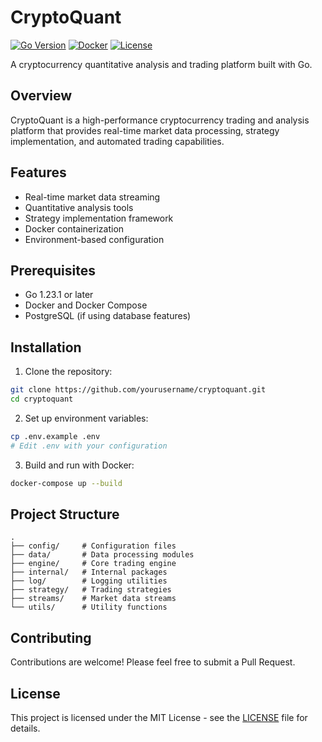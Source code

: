 # CryptoQuant

[![Go Version](https://img.shields.io/badge/go-1.23.1-blue.svg)](https://golang.org)
[![Docker](https://img.shields.io/badge/docker-%230db7ed.svg?style=flat&logo=docker&logoColor=white)](https://www.docker.com)
[![License](https://img.shields.io/badge/license-MIT-green.svg)](LICENSE)

A cryptocurrency quantitative analysis and trading platform built with Go.

## Overview

CryptoQuant is a high-performance cryptocurrency trading and analysis platform that provides real-time market data processing, strategy implementation, and automated trading capabilities.

## Features

- Real-time market data streaming
- Quantitative analysis tools
- Strategy implementation framework
- Docker containerization
- Environment-based configuration

## Prerequisites

- Go 1.23.1 or later
- Docker and Docker Compose
- PostgreSQL (if using database features)

## Installation

1. Clone the repository:
```bash
git clone https://github.com/yourusername/cryptoquant.git
cd cryptoquant
```

2. Set up environment variables:
```bash
cp .env.example .env
# Edit .env with your configuration
```

3. Build and run with Docker:
```bash
docker-compose up --build
```

## Project Structure

```
.
├── config/     # Configuration files
├── data/       # Data processing modules
├── engine/     # Core trading engine
├── internal/   # Internal packages
├── log/        # Logging utilities
├── strategy/   # Trading strategies
├── streams/    # Market data streams
└── utils/      # Utility functions
```

## Contributing

Contributions are welcome! Please feel free to submit a Pull Request.

## License

This project is licensed under the MIT License - see the [LICENSE](LICENSE) file for details.
